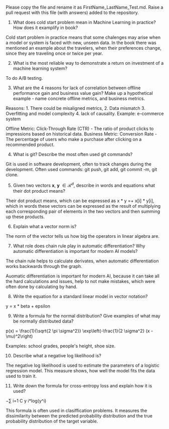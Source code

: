 Please copy the file and rename it as FirstName_LastName_Test.md. Raise a pull request with this file (with answers) added to the repository. 

1. What does cold start problem mean in Machine Learning in practice? How does it examplify in book?

Cold start problem in practice means that some chalenges may arise when a model or system is faced with new, unseen data. In the book there was mentioned an example about the travelers, when their preferences change, since they are traveling once or twice per year.

2. What is the most reliable way to demonstrate a return on investment of a machine learning system?

To do A/B testing.

3. What are the 4 reasons for lack of correlation between offline performance gain and business value gain? Make up a hypothetical example - name concrete offline metrics, and business metrics. 

Reasons: 1. There could be misaligned metrics, 2. Data mismatch 3. Overfitting and model complexity 4. lack of causality.
Example: e-commerce system

Offline Metric: Click-Through Rate (CTR) - The ratio of product clicks to impressions based on historical data.
Business Metric: Conversion Rate - The percentage of users who make a purchase after clicking on a recommended product.

4. What is git? Describe the most often used git commands?

Git is used in software development, often to track changes during the development. Often used commands: git push, git add, git commit -m, git clone.

5. Given two vectors $\mathbf{x}$, $\mathbf{y}$ $\in \mathcal{R}^{d}$, describe in words and equations what their dot product means?

Their dot product means, which can be espressed as x * y =+ x[i] * y[i], which in words these vectors can be expressed as the result of multiplying each corresponding pair of elements in the two vectors and then summing up these products.

6. Explain what a vector norm is?

The norm of the vector tells us how big the operators in linear algebra are. 

7. What role does chain rule play in automatic differentiation? Why automatic differentiation is important for modern AI
models?

The chain rule helps to calculate derivates, when automatic differentiation works backwards through the graph.

Auomatic differentiation is important for modern AI, because it can take all the hard calculations and issues, help to not make mistakes, which were often done by calculating by hand. 

8. Write the equation for a standard linear model in vector notation?

y = x * beta + epsilon

9. Write a formula for the normal distribution? Give examples of what may be normally distributed data? 

p(x) = \frac{1}{\sqrt{2 \pi \sigma^2}} \exp\left(-\frac{1}{2 \sigma^2} (x - \mu)^2\right)

Examples: school grades, people's height, shoe size.

10. Describe what a negative log likelihood is?

The negative log likelihood is used to estimate the parameters of a logistic regression model. This measure shows, how well the model fits the data used to train it. 

11. Write down the formula for cross-entropy loss and explain how it is used?

−∑ 
i=1
C
 y 
i*log(y^i) 
 
 This formula is often used in clasiffication problems. It measures the dissimilarity between the predicted probability distribution and the true probability distribution of the target variable. 
